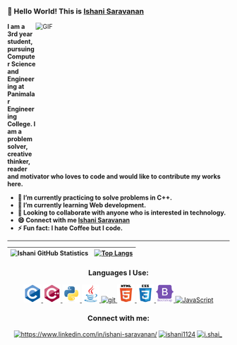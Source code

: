 ### 👋 Hello World! This is  <a href="https://www.linkedin.com/in/ishani-saravanan-828a511b9/" target="_blank">Ishani Saravanan</a>
<!-- 
 <img align="right" alt="GIF" src="https://github.com/arsentieva/arsentieva/blob/main/code.gif?raw=true" width="440" height="340" /> -->
  <img align="right" alt="GIF" src="https://media.istockphoto.com/vectors/female-designer-working-late-in-room-flat-vector-illustration-vector-id1288871394?b=1&k=20&m=1288871394&s=612x612&w=0&h=_zmjhhdpu5CC6M8eWwjFQHsCbgtwTaQSiZUyI_t9bGg=" width="440" height="340" />
 
 
<strong>
 
  I am a 3rd year student, pursuing Computer Science and Engineering at Panimalar Engineering College. 
  I am a problem solver, creative thinker, reader and motivator 
  who loves to code and would like to contribute my works here.
 </strong>

<strong>

- 🔭 I’m currently practicing to solve problems in C++.
- 🌱 I’m currently learning Web development.
- 👯 Looking to collaborate with anyone who is interested in technology.
- 😄 Connect with me <a href="https://www.linkedin.com/in/ishani-saravanan-828a511b9/" target="_blank">Ishani Saravanan</a>
- ⚡ Fun fact: I hate Coffee but I code.
 
</strong>

<hr>

| ![Ishani GitHub Statistics](https://github-readme-stats.vercel.app/api?username=ishani1124&show_icons=true&theme=tokyonight) | [![Top Langs](https://github-readme-stats.vercel.app/api/top-langs/?username=ishani1124&layout=compact&theme=tokyonight)](https://github.com/anuraghazra/github-readme-stats) |
| --- | --- |


<h3 align="center">Languages I Use:</h3>
<p align="center"> 
 <a href="https://www.cprogramming.com/" target="_blank"> <img src="https://raw.githubusercontent.com/devicons/devicon/master/icons/c/c-original.svg" alt="c" width="40" height="40"/> </a> 
 <a href="https://www.w3schools.com/cpp/" target="_blank"> <img src="https://raw.githubusercontent.com/devicons/devicon/master/icons/cplusplus/cplusplus-original.svg" alt="cplusplus" width="40" height="40"/> </a>
 <a href="https://www.python.org" target="_blank"> <img src="https://raw.githubusercontent.com/devicons/devicon/master/icons/python/python-original.svg" alt="python" width="40" height="40"/> </a> 
  <a href="https://www.java.com" target="_blank"> <img src="https://raw.githubusercontent.com/devicons/devicon/master/icons/java/java-original.svg" alt="java" width="40" height="40"/> </a> 
  <a href="https://git-scm.com/" target="_blank"> <img src="https://www.vectorlogo.zone/logos/git-scm/git-scm-icon.svg" alt="git" width="40" height="40"/> </a>
  <a href="https://www.w3.org/html/" target="_blank"> <img src="https://raw.githubusercontent.com/devicons/devicon/master/icons/html5/html5-original-wordmark.svg" alt="html5" width="40" height="40"/> </a> 
 <a href="https://www.w3schools.com/css/" target="_blank"> <img src="https://raw.githubusercontent.com/devicons/devicon/master/icons/css3/css3-original-wordmark.svg" alt="css3" width="40" height="40"/> </a>
 <a href="https://getbootstrap.com" target="_blank"> <img src="https://raw.githubusercontent.com/devicons/devicon/master/icons/bootstrap/bootstrap-plain-wordmark.svg" alt="bootstrap" width="40" height="40"/> </a> <a href="https://developer.mozilla.org/en-US/docs/Web/JavaScript" target="_blank"> <img src="https://1000logos.net/wp-content/uploads/2020/09/JavaScript-Logo.jpg" alt="JavaScript" width="70" height="40"/> </a>
</p> 
 
<h3 align="center">Connect with me:</h3>
<p align="center" style="margin-right:2px">
<a href="https://www.linkedin.com/in/ishani-saravanan/" target="blank"><img align="center" src="https://cdn.jsdelivr.net/npm/simple-icons@3.0.1/icons/linkedin.svg" alt="https://www.linkedin.com/in/ishani-saravanan/" height="30" width="40" /></a>
 <a href="https://twitter.com/ishani1124" target="blank"><img align="center" src="https://cdn.jsdelivr.net/npm/simple-icons@3.0.1/icons/twitter.svg" alt="ishani1124" height="30" width="40" /></a>
<a href="https://www.instagram.com/i.shai_/" target="blank"><img align="center" src="https://cdn.jsdelivr.net/npm/simple-icons@3.0.1/icons/instagram.svg" alt="i.shai_" height="30" width="40" /></a>  </p>
 


